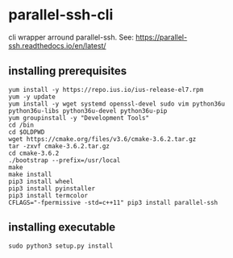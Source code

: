# parallel-ssh-cli

cli wrapper arround parallel-ssh.  See: https://parallel-ssh.readthedocs.io/en/latest/

## installing prerequisites

```console
yum install -y https://repo.ius.io/ius-release-el7.rpm
yum -y update
yum install -y wget systemd openssl-devel sudo vim python36u python36u-libs python36u-devel python36u-pip
yum groupinstall -y "Development Tools"
cd /bin
cd $OLDPWD
wget https://cmake.org/files/v3.6/cmake-3.6.2.tar.gz
tar -zxvf cmake-3.6.2.tar.gz
cd cmake-3.6.2
./bootstrap --prefix=/usr/local
make
make install
pip3 install wheel
pip3 install pyinstaller
pip3 install termcolor
CFLAGS="-fpermissive -std=c++11" pip3 install parallel-ssh

```

## installing executable

```console
sudo python3 setup.py install
```


